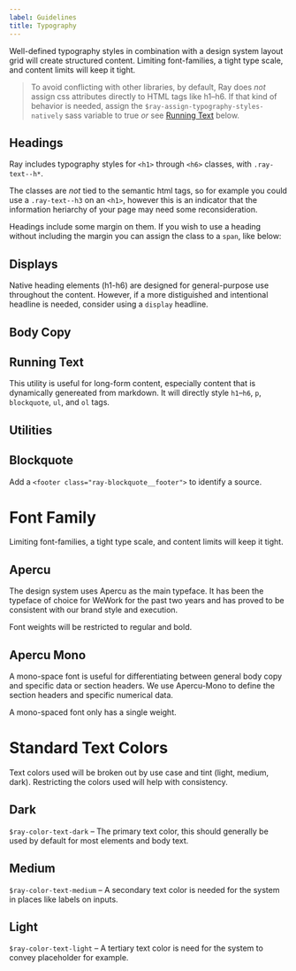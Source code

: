 ```yaml
---
label: Guidelines
title: Typography
---
```


<page-intro>Well-defined typography styles in combination with a design system layout grid will create structured content. Limiting font-families, a tight type scale, and content limits will keep it tight.</page-intro>

> To avoid conflicting with other libraries, by default, Ray does _not_ assign css attributes directly to HTML tags like h1–h6. If that kind of behavior is needed, assign the `$ray-assign-typography-styles-natively` sass variable to true _or_ see [Running Text](#running-text) below.

## Headings

Ray includes typography styles for `<h1>` through `<h6>` classes, with `.ray-text--h*`.

The classes are _not_ tied to the semantic html tags, so for example you could use a `.ray-text--h3` on an `<h1>`, however this is an indicator that the information heriarchy of your page may need some reconsideration.

Headings include some margin on them. If you wish to use a heading without including the margin you can assign the class to a `span`, like below:

<component
    component="typography"
    variation="typography-headings"
    >
</component>

## Displays

Native heading elements (h1-h6) are designed for general-purpose use throughout the content. However, if a more distiguished and intentional headline is needed, consider using a `display` headline.

<component
    component="typography"
    variation="typography-displays"
    >
</component>

## Body Copy

<component
    component="typography"
    variation="typography-body"
    >
</component>

## Running Text

This utility is useful for long-form content, especially content that is dynamically genereated from markdown. It will directly style `h1`–`h6`, `p`, `blockquote`, `ul`, and `ol` tags.

<component
    component="typography"
    variation="typography-running-text"
    >
</component>

## Utilities

<component
    component="typography"
    variation="typography-utilities"
    >
</component>

## Blockquote

Add a `<footer class="ray-blockquote__footer">` to identify a source.

<component
    component="typography"
    variation="typography-blockquote"
    >
</component>

# Font Family

<p class="ray-text--body-large">Limiting font-families, a tight type scale, and content limits will keep it tight.</p>

## Apercu

The design system uses Apercu as the main typeface. It has been the typeface of choice for WeWork for the past two years and has proved to be consistent with our brand style and execution.

Font weights will be restricted to regular and bold.

<h2 class="ray-text--monospace">Apercu Mono</h2>

A mono-space font is useful for differentiating between general body copy and specific data or section headers. We use Apercu-Mono to define the section headers and specific numerical data.

A mono-spaced font only has a single weight.

# Standard Text Colors

<p class="ray-text--body-large">Text colors used will be broken out by use case and tint (light, medium, dark). Restricting the colors used will help with consistency.</p>

## Dark

`$ray-color-text-dark` – The primary text color, this should generally be used by default for most elements and body text.

## Medium

`$ray-color-text-medium` – A secondary text color is needed for the system in places like labels on inputs.

## Light

`$ray-color-text-light` – A tertiary text color is need for the system to convey placeholder for example.
